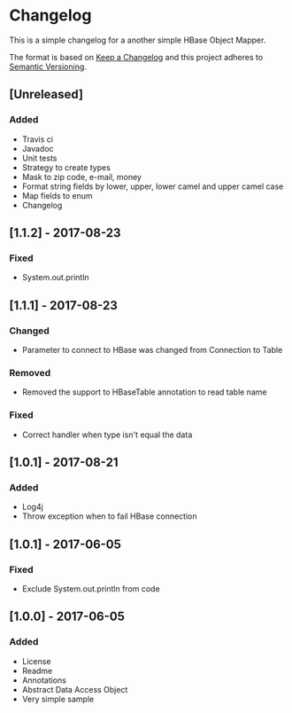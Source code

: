 # Changelog

This is a simple changelog for a another simple HBase Object Mapper.

The format is based on [Keep a Changelog](http://keepachangelog.com/en/1.0.0/)
and this project adheres to [Semantic Versioning](http://semver.org/spec/v2.0.0.html).

## [Unreleased]
### Added
- Travis ci 
- Javadoc
- Unit tests
- Strategy to create types
- Mask to zip code, e-mail, money
- Format string fields by lower, upper, lower camel and upper camel case
- Map fields to enum
- Changelog

## [1.1.2] - 2017-08-23
### Fixed
- System.out.println 


## [1.1.1] - 2017-08-23
### Changed
- Parameter to connect to HBase was changed from Connection to Table

### Removed
- Removed the support to HBaseTable annotation to read table name 

### Fixed
- Correct handler when type isn't equal the data


## [1.0.1] - 2017-08-21
### Added
- Log4j
- Throw exception when to fail HBase connection


## [1.0.1] - 2017-06-05
### Fixed
- Exclude System.out.println from code


## [1.0.0] - 2017-06-05
### Added
- License
- Readme
- Annotations
- Abstract Data Access Object
- Very simple sample
